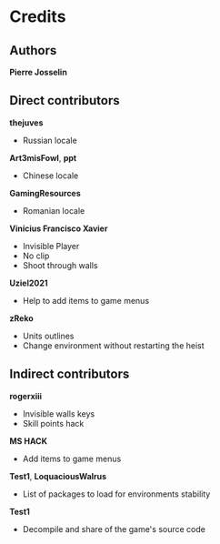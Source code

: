 # Credits

## Authors

**Pierre Josselin**

## Direct contributors

**thejuves**

- Russian locale

**Art3misFowl**, **ppt**

- Chinese locale

**GamingResources**

- Romanian locale

**Vinícius Francisco Xavier**

- Invisible Player
- No clip
- Shoot through walls

**Uziel2021**

- Help to add items to game menus

**zReko**

- Units outlines    
- Change environment without restarting the heist

## Indirect contributors

**rogerxiii**

- Invisible walls keys
- Skill points hack

**MS HACK**

- Add items to game menus

**Test1**, **LoquaciousWalrus**

- List of packages to load for environments stability

**Test1**

- Decompile and share of the game's source code
